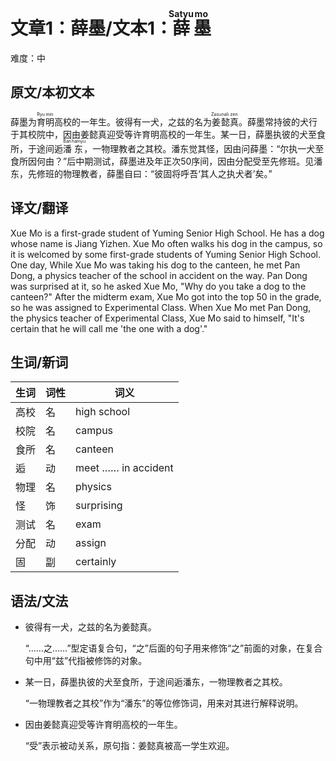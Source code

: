 # 文章1：薛墨/文本1：<ruby><rb>薛</rb><rt> Satyu </rt></ruby><ruby><rb>墨</rb><rt> mo </rt></ruby>

难度：中

## 原文/本初文本

薛墨为<ruby><rb>育</rb><rt> Ryu </rt></ruby><ruby><rb>明</rb><rt> min </rt></ruby>高校的一年生。彼得有一犬，之兹的名为<ruby><rb>姜</rb><rt> Zasu </rt></ruby><ruby><rb>懿</rb><rt> nali </rt></ruby><ruby><rb>真</rb><rt> zen </rt></ruby>。薛墨常持彼的犬行于其校院中，因由姜懿真迎受等许育明高校的一年生。某一日，薛墨执彼的犬至食所，于途间逅<ruby><rb>潘</rb><rt> Ban </rt></ruby><ruby><rb>东</rb><rt> hamyu </rt></ruby>，一物理教者之其校。潘东觉其怪，因由问薛墨：“尔执一犬至食所因何由？”后中期测试，薛墨进及年正次50序间，因由分配受至先修班。见潘东，先修班的物理教者，薛墨自曰：“彼固将呼吾‘其人之执犬者’矣。”

## 译文/翻译

Xue Mo is a first-grade student of Yuming Senior High School. He has a dog whose name is Jiang Yizhen. Xue Mo often walks his dog in the campus, so it is welcomed by some first-grade students of Yuming Senior High School. One day, While Xue Mo was taking his dog to the canteen, he met Pan Dong, a physics teacher of the school in accident on the way. Pan Dong was surprised at it, so he asked Xue Mo, "Why do you take a dog to the canteen?" After the midterm exam, Xue Mo got into the top 50 in the grade, so he was assigned to Experimental Class. When Xue Mo met Pan Dong, the physics teacher of Experimental Class, Xue Mo said to himself, "It's certain that he will call me 'the one with a dog'."

## 生词/新词

|生词|词性|词义|
|-|-|-|
|高校|名|high school|
|校院|名|campus|
|食所|名|canteen|
|逅|动|meet …… in accident|
|物理|名|physics|
|怪|饰|surprising|
|测试|名|exam|
|分配|动|assign|
|固|副|certainly|

## 语法/文法

 - 彼得有一犬，之兹的名为姜懿真。

    “……之……”型定语复合句，“之”后面的句子用来修饰“之”前面的对象，在复合句中用“兹”代指被修饰的对象。

 - 某一日，薛墨执彼的犬至食所，于途间逅潘东，一物理教者之其校。

    “一物理教者之其校”作为“潘东”的等位修饰词，用来对其进行解释说明。

 - 因由姜懿真迎受等许育明高校的一年生。

    “受”表示被动关系，原句指：姜懿真被高一学生欢迎。